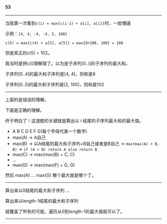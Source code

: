 #### 53

-----------------------------------

当我第一次看到```c(i) = max{c(i-1) + a[i], a[i]}```时，一脸懵逼

示例：```[4, 4, -4, -4, 2, 100]```

```c(5) = max{c(4) + a[5], a[5]} = max{8+100, 100} = 108```

但是真正的c(5) = 102。

我当时是把c(i)理解错了。以为是子序列[0..i]的子序列的最大和。

子序列[0..4]的最大和子序列是[4, 4]，则和是8

子序列[0..5]的最大和子序列是[2, 100]，则和是102

-----------------------------------
上面的是错误的理解。


下面是正确的理解。

终于明白了！这道题的关键就是算出以 i 结尾的子序列最大和的最大值。

 - A B C D E F G(每个字母代表一个数字)
 - max(A) -> A自己
 - max(B) -> 以A结尾的最大和子序列+B自己或者是B自己 -> ```max(max(A) + B, B)``` -> ```if (A > B) return A else return B```
 - max(C) -> max(max(B) + C, C)
 - …
 - max(G) -> max(max(F) + G, G)

然后 max(A) … max(G) 哪个最大就是哪个了。

-----------------------------------
算出来以0结尾的最大和子序列
...

算出来以length-1结尾的最大和子序列

就覆盖了所有的可能，遍历从0到length-1的最大值就可以了。

-----------------------------------
